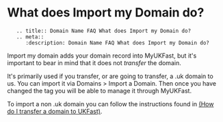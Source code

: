 # What does Import my Domain do?

```eval_rst
   .. title:: Domain Name FAQ What does Import my Domain do?
   .. meta::
      :description: Domain Name FAQ What does Import my Domain do?
```


Import my domain adds your domain record into MyUKFast, but it's important to bear in mind that it does not <em>transfer</em> the domain.


It's primarily used if you transfer, or are going to transfer, a .uk domain to us. You can import it via Domains > Import a Domain. Then once you have changed the tag you will be able to manage it through MyUKFast.


To import a non .uk domain you can follow the instructions found in [(How do I transfer a domain to UKFast)](https://my.ukfast.co.uk/faq/view/1311.html).

